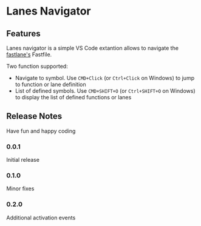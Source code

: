 # Lanes Navigator

## Features
Lanes navigator is a simple VS Code extantion allows to navigate the [fastlane's](https://fastlane.tools) Fastfile.

Two function supported:
* Navigate to symbol. Use `CMD+Click` (or `Ctrl+Click` on Windows) to jump to function or lane definition
* List of defined symbols. Use `CMD+SHIFT+O` (or `Ctrl+SHIFT+O` on Windows) to display the list of defined functions or lanes

## Release Notes

Have fun and happy coding

### 0.0.1

Initial release

### 0.1.0

Minor fixes

### 0.2.0
Additional activation events